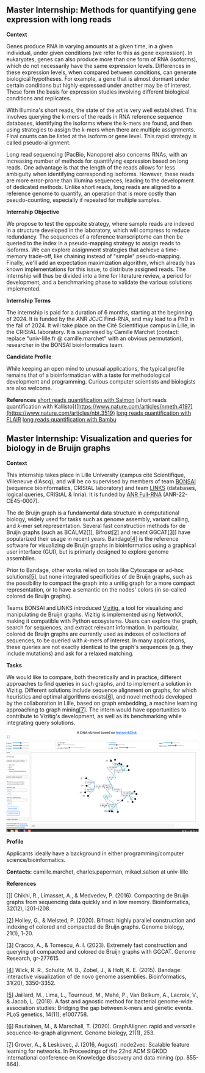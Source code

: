 ## Master Internship: Methods for quantifying gene expression with long reads

**Context**

Genes produce RNA in varying amounts at a given time, in a given individual, under given conditions (we refer to this as gene expression). In eukaryotes, genes can also produce more than one form of RNA (isoforms), which do not necessarily have the same expression levels. Differences in these expression levels, when compared between conditions, can generate biological hypotheses. For example, a gene that is almost dormant under certain conditions but highly expressed under another may be of interest. These form the basis for expression studies involving different biological conditions and replicates.

With Illumina's short reads, the state of the art is very well established. This involves querying the k-mers of the reads in RNA reference sequence databases, identifying the isoforms where the k-mers are found, and then using strategies to assign the k-mers when there are multiple assignments. Final counts can be listed at the isoform or gene level. This rapid strategy is called pseudo-alignment.

Long read sequencing (PacBio, Nanopore) also concerns RNAs, with an increasing number of methods for quantifying expression based on long reads. One advantage is that the length of the reads allows for less ambiguity when identifying corresponding isoforms. However, these reads are more error-prone than Illumina sequences, leading to the development of dedicated methods. Unlike short reads, long reads are aligned to a reference genome to quantify, an operation that is more costly than pseudo-counting, especially if repeated for multiple samples.

**Internship Objective**

We propose to test the opposite strategy, where sample reads are indexed in a structure developed in the laboratory, which will compress to reduce redundancy. The sequences of a reference transcriptome can then be queried to the index in a pseudo-mapping strategy to assign reads to isoforms. We can explore assignment strategies that achieve a time-memory trade-off, like chaining instead of "simple" pseudo-mapping. Finally, we'll add an expectation maximization algorithm, which already has known implementations for this issue, to distribute assigned reads.
The internship will thus be divided into a time for literature review, a period for development, and a benchmarking phase to validate the various solutions implemented.

**Internship Terms**

The internship is paid for a duration of 6 months, starting at the beginning of 2024. It is funded by the ANR JCJC Find-RNA, and may lead to a PhD in the fall of 2024. It will take place on the Cité Scientifique campus in Lille, in the CRIStAL laboratory. It is supervised by Camille Marchet (contact: replace "univ-lille.fr @ camille.marchet" with an obvious permutation), researcher in the BONSAI bioinformatics team.

**Candidate Profile**

While keeping an open mind to unusual applications, the typical profile remains that of a bioinformatician with a taste for methodological development and programming. Curious computer scientists and biologists are also welcome.

**References**
[short reads quantification with Salmon](https://www.nature.com/articles/nmeth.4197)
[short reads quantification with Kallisto]([https://www.nature.com/articles/nmeth.4197](https://www.nature.com/articles/nbt.3519)
[long reads quantification with FLAIR](https://www.ncbi.nlm.nih.gov/pmc/articles/PMC7080807/)
[long reads quantification with Bambu]([https://www.ncbi.nlm.nih.gov/pmc/articles/PMC7080807/](https://www.nature.com/articles/s41592-023-01908-w))


## Master Internship: Visualization and queries for biology in de Bruijn graphs

**Context**

This internship takes place in Lille University (campus cité Scientifique, Villeneuve d'Ascq), and will be co supervised by members of team [BONSAI](https://www.cristal.univ-lille.fr/bonsai/) (sequence bioinformatics, CRIStAL laboratory) and team [LINKS](https://team.inria.fr/links/fr/) (databases, logical queries, CRIStAL & Inria). 
It is funded by [ANR Full-RNA](https://anr.fr/Projet-ANR-22-CE45-0007) (ANR-22-CE45-0007).

The de Bruijn graph is a fundamental data structure in computational biology, widely used for tasks such as genome assembly, variant calling, and *k*-mer set representation. 
Several fast construction methods for de Bruijn graphs (such as BCALM2[[1]](https://academic.oup.com/bioinformatics/article/32/12/i201/2289008), Bifrost[[2]](https://genomebiology.biomedcentral.com/articles/10.1186/s13059-020-02135-8) and recent GGCAT[[3]](https://genome.cshlp.org/content/early/2023/05/30/gr.277615.122.abstract)) have popularized their usage in recent years. 
Bandage[[4]](https://academic.oup.com/bioinformatics/article/31/20/3350/196114) is the reference software for visualizing de Bruijn graphs in bioinformatics using a graphical user interface (GUI), but is primarly designed to explore genome assemblies. 

Prior to Bandage, other works relied on tools like Cytoscape or ad-hoc solutions[[5]](https://gitlab.inria.fr/pydisk/examples/vizitig), but none integrated specificities of de Bruijn graphs, such as the possibility to compact the graph into a unitig graph for a more compact representation, or to have a semantic on the nodes' colors (in so-called colored de Bruijn graphs).

Teams BONSAI and LINKS introduced [Vizitig](https://gitlab.inria.fr/pydisk/examples/vizitig), a tool for visualizing and manipulating de Bruijn graphs. Vizitig is implemented using NetworkX, making it compatible with Python ecosystems. 
Users can explore the graph, search for sequences, and extract relevant information. In particular, colored de Bruijn graphs are currently used as indexes of collections of sequences, to be queried with *k*-mers of interest. 
In many applications, these queries are not exactly identical to the graph's sequences (e.g. they include mutations) and ask for a relaxed matching.

**Tasks**

We would like to compare, both theoretically and in practice, different approaches to find queries in such graphs, and to implement a solution in Vizitig. 
Different solutions include sequence alignment on graphs, for which heuristics and optimal algorithms exists[[6]](https://link.springer.com/article/10.1186/s13059-020-02157-2), and novel methods developed by the collaboration in Lille, based on graph embedding, a machine learning approaching to graph mining[[7]](https://dl.acm.org/doi/abs/10.1145/2939672.2939754). 
The intern would have opportunities to contribute to Vizitig's development, as well as its benchmarking while integrating query solutions.

<img src="files/vizitig_illu.png" alt="drawing" width="600"/>

**Profile**

Applicants ideally have a background in either programming/computer science/bioinformatics.

**Contacts:** camille.marchet, charles.paperman, mikael.salson at univ-lille

**References**

[[1]](https://academic.oup.com/bioinformatics/article/32/12/i201/2289008) Chikhi, R., Limasset, A., & Medvedev, P. (2016). Compacting de Bruijn graphs from sequencing data quickly and in low memory. Bioinformatics, 32(12), i201-i208.

[[2]](https://genomebiology.biomedcentral.com/articles/10.1186/s13059-020-02135-8) Holley, G., & Melsted, P. (2020). Bifrost: highly parallel construction and indexing of colored and compacted de Bruijn graphs. Genome biology, 21(1), 1-20.

[[3]](https://genome.cshlp.org/content/early/2023/05/30/gr.277615.122.abstract) Cracco, A., & Tomescu, A. I. (2023). Extremely fast construction and querying of compacted and colored de Bruijn graphs with GGCAT. Genome Research, gr-277615.

[[4]](https://academic.oup.com/bioinformatics/article/31/20/3350/196114) Wick, R. R., Schultz, M. B., Zobel, J., & Holt, K. E. (2015). Bandage: interactive visualization of de novo genome assemblies. Bioinformatics, 31(20), 3350-3352.

[[5]](https://gitlab.inria.fr/pydisk/examples/vizitig) Jaillard, M., Lima, L., Tournoud, M., Mahé, P., Van Belkum, A., Lacroix, V., & Jacob, L. (2018). A fast and agnostic method for bacterial genome-wide association studies: Bridging the gap between k-mers and genetic events. PLoS genetics, 14(11), e1007758.

[[6]](https://link.springer.com/article/10.1186/s13059-020-02157-2) Rautiainen, M., & Marschall, T. (2020). GraphAligner: rapid and versatile sequence-to-graph alignment. Genome biology, 21(1), 253.

[[7]](https://dl.acm.org/doi/abs/10.1145/2939672.2939754) Grover, A., & Leskovec, J. (2016, August). node2vec: Scalable feature learning for networks. In Proceedings of the 22nd ACM SIGKDD international conference on Knowledge discovery and data mining (pp. 855-864).
